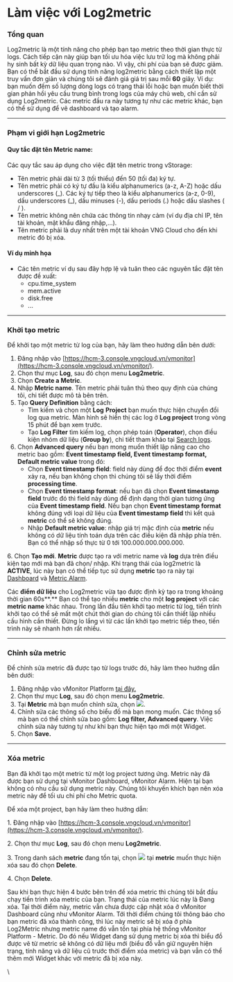 # Làm việc với Log2metric

### Tổng quan <a href="#lamviecvoilog2metric-tongquan" id="lamviecvoilog2metric-tongquan"></a>

Log2metric là một tính năng cho phép bạn tạo metric theo thời gian thực từ logs. Cách tiếp cận này giúp bạn tối ưu hóa việc lưu trữ log mà không phải hy sinh bất kỳ dữ liệu quan trọng nào. Vì vậy, chi phí của bạn sẽ được giảm.\
Bạn có thể bắt đầu sử dụng tính năng log2metric bằng cách thiết lập một truy vấn đơn giản và chúng tôi sẽ đánh giá giá trị sau mỗi **60** giây. Ví dụ: bạn muốn đếm số lượng dòng logs có trạng thái lỗi hoặc bạn muốn biết thời gian phản hồi yêu cầu trung bình trong logs của máy chủ web, chỉ cần sử dụng Log2metric. Các metric đầu ra này tương tự như các metric khác, bạn có thể sử dụng để vẽ dashboard và tạo alarm.

***

### Phạm vi giới hạn Log2metric <a href="#lamviecvoilog2metric-phamvigioihanlog2metric" id="lamviecvoilog2metric-phamvigioihanlog2metric"></a>

#### Quy tắc đặt tên Metric name: <a href="#lamviecvoilog2metric-quytacdattenmetricname" id="lamviecvoilog2metric-quytacdattenmetricname"></a>

Các quy tắc sau áp dụng cho việc đặt tên metric trong vStorage:

* Tên metric phải dài từ 3 (tối thiểu) đến 50 (tối đa) ký tự.
* Tên metric phải có ký tự đầu là kiểu alphanumerics (a-z, A-Z) hoặc dấu underscores (\_). Các ký tự tiếp theo là kiểu alphanumerics (a-z, 0-9), dấu underscores (\_), dấu minuses (-), dấu periods (.) hoặc dấu slashes ( / ).
* Tên metric không nên chứa các thông tin nhạy cảm (ví dụ địa chỉ IP, tên tài khoản, mật khẩu đăng nhập,...).
* Tên metric phải là duy nhất trên một tài khoản VNG Cloud cho đến khi metric đó bị xóa.&#x20;

#### Ví dụ minh họa <a href="#lamviecvoilog2metric-viduminhhoa" id="lamviecvoilog2metric-viduminhhoa"></a>

* Các tên metric ví dụ sau đây hợp lệ và tuân theo các nguyên tắc đặt tên được đề xuất:
  * cpu.time\_system
  * mem.active
  * disk.free
  * ...

***

### Khởi tạo metric <a href="#lamviecvoilog2metric-khoitaometric" id="lamviecvoilog2metric-khoitaometric"></a>

Để khởi tạo một metric từ log của bạn, hãy làm theo hướng dẫn bên dưới:

1. Đăng nhập vào [https://hcm-3.console.vngcloud.vn/vmonitor](https://hcm-3.console.vngcloud.vn/vmonitor/).
2. Chọn thư mục **Log**, sau đó chọn menu **Log2metric**.
3. Chọn **Create a Metric**.
4. Nhập **Metric name**. Tên metric phải tuân thủ theo quy định của chúng tôi, chi tiết được mô tả bên trên.
5. Tạo **Query Definition** bằng cách:&#x20;
   * Tìm kiếm và chọn một **Log** **Project** bạn muốn thực hiện chuyển đổi log qua metric. Màn hình sẽ hiển thị các log ở **Log project** trong vòng 15 phút để bạn xem trước.
   * Tạo **Log Filter** tìm kiếm log, chọn phép toán (**Operator**), chọn điều kiện nhóm dữ liệu (**Group by**), chi tiết tham khảo tại [Search logs](lam-viec-voi-log-search/search-logs.md).
6. Chọn **Advanced query** nếu bạn mong muốn thiết lập nâng cao cho metric bao gồm: **Event timestamp field, Event timestamp format, Default metric value** trong đó:&#x20;
   * Chọn **Event timestamp field**: field này dùng để đọc thời điểm **event** xảy ra, nếu bạn không chọn thì chúng tôi sẽ lấy thời điểm **processing time**.
   * Chọn **Event timestamp format**: nếu bạn đã chọn **Event timestamp field** trước đó thì field này dùng để định dạng thời gian tương ứng của **Event timestamp field**. Nếu bạn chọn **Event timestamp format** không đúng với loại dữ liệu của **Event timestamp field** thì kết quả **metric** có thể sẽ không đúng.
   * Nhập **Default metric value**: nhập giá trị mặc định của **metric** nếu không có dữ liệu tính toán dựa trên các điều kiện đã nhập phía trên. Bạn có thể nhập số thực từ 0 tới 100.000.000.000.000.

6\. Chọn **Tạo mới**. **Metric** được tạo ra với metric name và **log** dựa trên điều kiện tạo mới mà bạn đã chọn/ nhập. Khi trạng thái của log2metric là **ACTIVE**, lúc này bạn có thể tiếp tục sử dụng **metric** tạo ra này tại [Dashboard](../dashboard/) và [Metric Alarm](../alarm/metric-alarm.md).

Các **điểm dữ liệu** cho Log2metric vừa tạo được định kỳ tạo ra trong khoảng thời gian 60s**.** Bạn có thể tạo nhiều **metric** cho một **log project** với các **metric name** khác nhau. Trong lần đầu tiên khởi tạo metric từ log, tiến trình khởi tạo có thể sẽ mất một chút thời gian do chúng tôi cần thiết lập nhiều cấu hình cần thiết. Đừng lo lắng vì từ các lần khởi tạo metric tiếp theo, tiến trình này sẽ nhanh hơn rất nhiều.

***

### Chỉnh sửa metric <a href="#lamviecvoilog2metric-chinhsuametric" id="lamviecvoilog2metric-chinhsuametric"></a>

Để chỉnh sửa metric đã được tạo từ logs trước đó, hãy làm theo hướng dẫn bên dưới:&#x20;

1. Đăng nhập vào vMonitor Platform [tại đây.](https://hcm-3.console.vngcloud.vn/vmonitor)&#x20;
2. Chọn thư mục **Log**, sau đó chọn menu **Log2metric**.
3. Tại **Metric** mà bạn muốn chỉnh sửa, chọn ![](https://docs.vngcloud.vn/download/thumbnails/49649963/image2023-4-19\_11-4-15.png?version=1\&modificationDate=1691392518000\&api=v2).&#x20;
4. Chỉnh sửa các thông số cho biểu đồ mà bạn mong muốn. Các thông số mà bạn có thể chỉnh sửa bao gồm: **Log filter, Advanced query**. Việc chỉnh sửa này tương tự như khi bạn thực hiện tạo mới một Widget.
5. Chọn **Save.**

***

### Xóa metric <a href="#lamviecvoilog2metric-xoametric" id="lamviecvoilog2metric-xoametric"></a>

Bạn đã khởi tạo một metric từ một log project tương ứng. Metric này đã được bạn sử dụng tại vMonitor Dashboard, vMonitor Alarm. Hiện tại bạn không có nhu cầu sử dụng metric này. Chúng tôi khuyến khích bạn nên xóa metric này để tối ưu chi phí cho Metric quota.

Để xóa một project, bạn hãy làm theo hướng dẫn:&#x20;

1\. Đăng nhập vào [https://hcm-3.console.vngcloud.vn/vmonitor](https://hcm-3.console.vngcloud.vn/vmonitor/).

2\. Chọn thư mục **Log**, sau đó chọn menu **Log2metric**.

3\. Trong danh sách **metric** đang tồn tại, chọn ![](https://docs.vngcloud.vn/download/thumbnails/49649963/image2023-3-24\_15-16-40.png?version=1\&modificationDate=1690790651000\&api=v2) tại **metric** muốn thực hiện xóa sau đó chọn **Delete**.

4\. Chọn **Delete**.

Sau khi bạn thực hiện 4 bước bên trên để xóa metric thì chúng tôi bắt đầu chạy tiến trình xóa metric của bạn. Trạng thái của metric lúc này là Đang xóa. Tại thời điểm này, metric vẫn chưa được cập nhật xóa ở vMonitor Dashboard cũng như vMonitor Alarm. Tới thời điểm chúng tôi thông báo cho bạn metric đã xóa thành công, thì lúc này metric sẽ bị xóa ở phía Log2Metric nhưng metric name đó vẫn tồn tại phía hệ thống vMonitor Platform - Metric. Do đó nếu Widget đang sử dụng metric bị xóa thì biểu đồ được vẽ từ metric sẽ không có dữ liệu mới (biểu đồ vẫn giữ nguyên hiện trạng, tính năng và dữ liệu cũ trước thời điểm xóa metric) và bạn vẫn có thể thêm mới Widget khác với metric đã bị xóa này.

\
